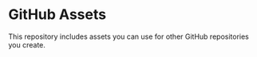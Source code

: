 # GitHub Assets

This repository includes assets you can use for other GitHub repositories you create. 
